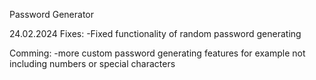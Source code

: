 Password Generator

24.02.2024
Fixes:
-Fixed functionality of random password generating

Comming:
-more custom password generating features for example not including numbers or special characters
